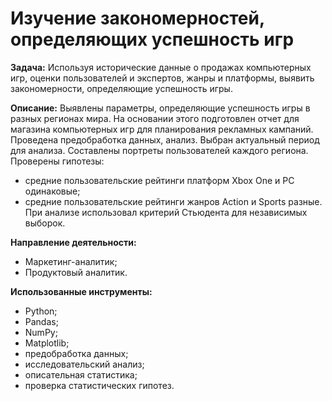 # Изучение закономерностей, определяющих успешность игр
**Задача:**
Используя исторические данные о продажах компьютерных игр, оценки пользователей и экспертов, жанры и платформы, выявить закономерности, определяющие успешность игры.

**Описание:**
Выявлены параметры, определяющие успешность игры в разных регионах мира. На основании этого подготовлен отчет для магазина компьютерных игр для планирования рекламных кампаний. Проведена предобработка данных, анализ. Выбран актуальный период для анализа. Составлены портреты пользователей каждого региона. Проверены гипотезы: 
 - средние пользовательские рейтинги платформ Xbox One и PC одинаковые;
 - средние пользовательские рейтинги жанров Action и Sports разные. При анализе использовал критерий Стьюдента для независимых выборок.

**Направление деятельности:**
- Маркетинг-аналитик;
- Продуктовый аналитик.

**Использованные инструменты:**
- Python;
- Pandas;
- NumPy; 
- Matplotlib;
- предобработка данных;
- исследовательский анализ;
- описательная статистика;
- проверка статистических гипотез.	